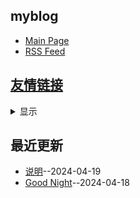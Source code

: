 ## myblog
- [Main Page](https://somebody27.github.io/myblog/)
- [RSS Feed](https://raw.githubusercontent.com/somebody27/myblog/main/feed.xml)
## [友情链接](https://github.com/somebody27/myblog/issues/16)
<details><summary>显示</summary>
<table>
<thead>
<tr>
<th>Name</th>
<th>Link</th>
<th>Desc</th>
</tr>
</thead>
<tbody>
<tr>
<td>兔子鮮笙</td>
<td>https://tuzi.moe/</td>
<td>22 岁的天才少年222</td>
</tr>
</tbody>
</table></details>


## 最近更新
- [说明](https://github.com/somebody27/myblog/issues/16)--2024-04-19
- [Good Night](https://github.com/somebody27/myblog/issues/7)--2024-04-18
